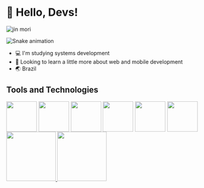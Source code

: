 # 👋 Hello, Devs!


![jin mori](https://i.pinimg.com/originals/6c/bc/50/6cbc502aef9536106c0099aa48d2d596.gif)

![Snake animation](https://github.com/pablootechar/pablootechar/blob/output/github-contribution-grid-snake.svg)

- 💻 I'm studying systems development
- 👻 Looking to learn a little more about web and mobile development
- 🌏 Brazil


## Tools and Technologies

<div style="display: flex; flex-direction: row; justify-content: space-between">
<img src="https://cdn.jsdelivr.net/gh/devicons/devicon/icons/php/php-original.svg" height="80px" />
<img src="https://cdn.jsdelivr.net/gh/devicons/devicon/icons/mysql/mysql-original-wordmark.svg" height="80px" />
<img src="https://cdn.jsdelivr.net/gh/devicons/devicon/icons/css3/css3-original.svg" height="80px" />
<img src="https://cdn.jsdelivr.net/gh/devicons/devicon/icons/html5/html5-original.svg" height="80px" />
<img src="https://cdn.jsdelivr.net/gh/devicons/devicon/icons/javascript/javascript-original.svg" height="80px" />
<img src="https://cdn.jsdelivr.net/gh/devicons/devicon/icons/react/react-original.svg" height="80px" />
</div>

<div>
<a href="https://github.com/pablootechar">
<img height="130em" src="https://github-readme-stats.vercel.app/api/top-langs/?username=pablootechar&layout=compact&langs_count=7&theme=dracula"/>
<img height="130em" src="https://github-readme-stats.vercel.app/api?username=pablootechar&show_icons=true&theme=dracula&include_all_commits=true&count_private=true"/>
</div>
